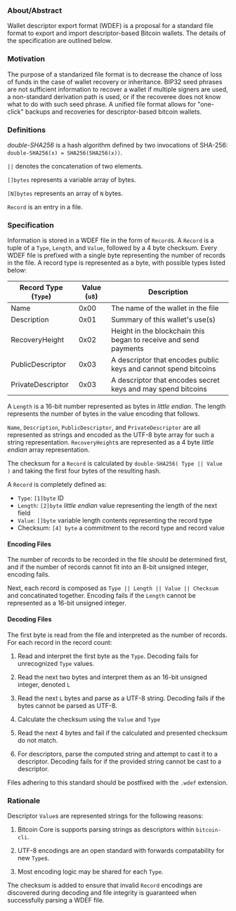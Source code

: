### About/Abstract

Wallet descriptor export format (WDEF) is a proposal for a standard file format to export and import descriptor-based Bitcoin wallets. The details of the specification are outlined below.

### Motivation

The purpose of a standarized file format is to decrease the chance of loss of funds in the case of wallet recovery or inheritance. BIP32 seed phrases are not sufficient information to recover a wallet if multiple signers are used, a non-standard derivation path is used, or if the recoveree does not know what to do with such seed phrase. A unified file format allows for "one-click" backups and recoveries for descriptor-based bitcoin wallets.

### Definitions

_double-SHA256_ is a hash algorithm defined by two invocations of SHA-256: `double-SHA256(x) = SHA256(SHA256(x))`. 

`||` denotes the concatenation of two elements.

`[]bytes` represents a variable array of bytes.

`[N]bytes` represents an array of `N` bytes.

`Record` is an entry in a file.

### Specification

Information is stored in a WDEF file in the form of `Record`s. A `Record` is a tuple of a `Type`, `Length`, and `Value`, followed by a 4 byte checksum. Every WDEF file is prefixed with a single byte representing the number of records in the file. A record type is represented as a byte, with possible types listed below:

| Record Type (`Type`) | Value (`u8`) | Description                        |
| ------------------- | ---------- | ---------------------------------- |
| Name | 0x00 | The name of the wallet in the file |
| Description | 0x01 | Summary of this wallet's use(s) |
| RecoveryHeight | 0x02 | Height in the blockchain this began to receive and send payments |
| PublicDescriptor | 0x03 | A descriptor that encodes public keys and cannot spend bitcoins |
| PrivateDescriptor | 0x03 | A descriptor that encodes secret keys and may spend bitcoins |

A `Length` is a 16-bit number represented as bytes in _little endian_. The length represents the number of bytes in the value encoding that follows.

`Name`, `Description`, `PublicDescriptor`, and `PrivateDescriptor` are all represented as strings and encoded as the UTF-8 byte array
for such a string representation. `RecoveryHeight`s are represented as a 4 byte _little endian_ array representation.

The checksum for a `Record` is calculated by `double-SHA256( Type || Value )` and taking the first four bytes of the resulting hash.

A `Record` is completely defined as:
- `Type`: `[1]byte` ID
- `Length`: `[2]byte` _little endian_ value representing the length of the next field
- `Value`: `[]byte` variable length contents representing the record type
- Checksum: `[4] byte` a commitment to the record type and record value

#### Encoding Files

The number of records to be recorded in the file should be determined first, and if the number of records cannot fit into an 8-bit unsigned integer, encoding fails.

Next, each record is composed as `Type || Length || Value || Checksum` and concatinated together. Encoding fails if the `Length` cannot be represented as a 16-bit unsigned integer.

#### Decoding Files

The first byte is read from the file and interpreted as the number of records. For each record in the record count:

1. Read and interpret the first byte as the `Type`. Decoding fails for unrecognized `Type` values.

2. Read the next two bytes and interpret them as an 16-bit unsigned integer, denoted `L`

3. Read the next `L` bytes and parse as a UTF-8 string. Decoding fails if the bytes cannot be parsed as UTF-8.

4. Calculate the checksum using the `Value` and `Type`

5. Read the next 4 bytes and fail if the calculated and presented checksum do not match.

6. For descriptors, parse the computed string and attempt to cast it to a descriptor. Decoding fails for if the provided string cannot be cast to a descriptor.

Files adhering to this standard should be postfixed with the `.wdef` extension.

### Rationale

Descriptor `Value`s are represented strings for the following reasons:

1. Bitcoin Core is supports parsing strings as descriptors within `bitcoin-cli`.

2. UTF-8 encodings are an open standard with forwards compatability for new `Type`s.

3. Most encoding logic may be shared for each `Type`.

The checksum is added to ensure that invalid `Record` encodings are discovered during decoding and file integrity is guaranteed when successfully parsing a WDEF file.